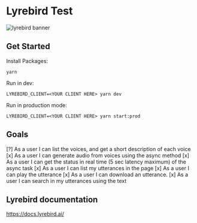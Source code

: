 
# Lyrebird Test

![lyrebird banner](https://routenote.com/blog/wp-content/uploads/2017/04/Lyrebird-1280x411.png)


## Get Started

Install Packages:
```
yarn
```

Run in dev: 
```
LYREBIRD_CLIENT=<YOUR CLIENT HERE> yarn dev
```

Run in production mode:
```
LYREBIRD_CLIENT=<YOUR CLIENT HERE> yarn start:prod
```

## Goals

[?] As a user I can list the voices, and get a short description of each voice 
[x] As a user I can generate audio from voices using the async method 
[x] As a user I can get the status in real time (5 sec latency maximum) of the async task 
[x] As a user I can list my utterances in the page 
[x] As a user I can play the utterance 
[x] As a user I can download an utterance. 
[x] As a user I can search in my utterances using the text

## Lyrebird documentation
https://docs.lyrebird.ai/
